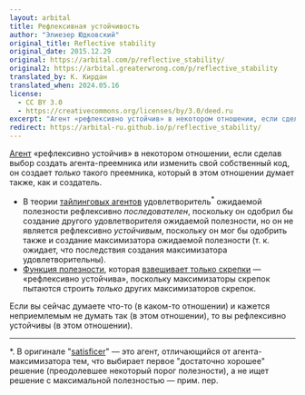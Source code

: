 ```yaml
---
layout: arbital
title: Рефлексивная устойчивость
author: "Элиезер Юдковский"
original_title: Reflective stability
original_date: 2015.12.29
original: https://arbital.com/p/reflective_stability/
original2: https://arbital.greaterwrong.com/p/reflective_stability
translated_by: К. Кирдан
translated_when: 2024.05.16
license:
  - CC BY 3.0
  - https://creativecommons.org/licenses/by/3.0/deed.ru
excerpt: "Агент «рефлексивно устойчив» в некотором отношении, если сделав выбор создать агента-преемника или изменить свой собственный код, он создает только такого преемника, который в этом отношении думает также, как и создатель."
redirect: https://arbital-ru.github.io/p/reflective_stability/
---
```

[Агент](https://arbital.com/p/advanced_agent/) «рефлексивно устойчив» в некотором отношении, если сделав выбор создать агента-преемника или изменить свой собственный код, он создает _только_ такого преемника, который в этом отношении думает также, как и создатель.

* В теории [тайлинговых агентов](https://arbital.com/p/tiling_agents/) удовлетворитель<sup>*</sup> ожидаемой полезности рефлексивно _последователен_, поскольку он одобрил бы создание другого удовлетворителя ожидаемой полезности, но он не является рефлексивно _устойчивым_, поскольку он мог бы одобрить также и создание максимизатора ожидаемой полезности (т. к. ожидает, что последствия создания максимизатора удовлетворительны).
* [Функция полезности](https://arbital.com/p/utility_function/), которая [взвешивает только скрепки](paperclip-maximizer.html) — «рефлексивно устойчива», поскольку максимизаторы скрепок пытаются строить _только_ других максимизаторов скрепок.

Если вы сейчас думаете что-то (в каком-то отношении) и кажется неприемлемым не думать так (в этом отношении), то вы рефлексивно устойчивы (в этом отношении).

---

\*\. В оригинале "[satisficer](https://en.wikipedia.org/wiki/Satisficing)" — это агент, отличающийся от агента-максимизатора тем, что выбирает первое "достаточно хорошее" решение (преодолевшее некоторый порог полезности), а не ищет решение с максимальной полезностью — прим. пер.
